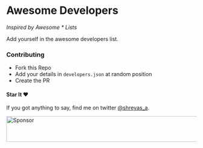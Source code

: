 # Awesome Developers

_Inspired by Awesome * Lists_

Add yourself in the awesome developers list.


### Contributing

  - Fork this Repo
  - Add your details in `developers.json` at random position
  - Create the PR

#### Star It ❤︎


If you got anything to say, find me on twitter [@shreyas_a](https://twitter.com/shreyas_a).


<a target='_blank' rel='nofollow' href='https://app.codesponsor.io/link/xFc3nQ2wJ6dn4kKJ5NCouB5B/shreyas-a/awesome-developers'>
  <img alt='Sponsor' width='888' height='68' src='https://app.codesponsor.io/embed/xFc3nQ2wJ6dn4kKJ5NCouB5B/shreyas-a/awesome-developers.svg' />
</a>
